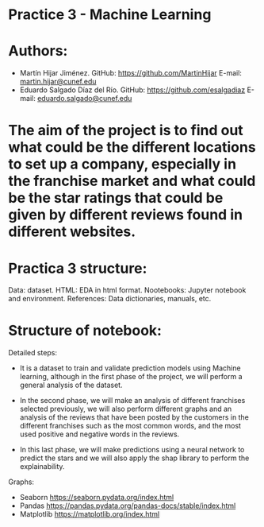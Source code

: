 # Practice 3 - Machine Learning

# Authors:
- Martín Hijar Jiménez. GitHub: https://github.com/MartinHijar  E-mail: martin.hijar@cunef.edu 
- Eduardo Salgado Díaz del Río. GitHub: https://github.com/esalgadiaz  E-mail: eduardo.salgado@cunef.edu


# The aim of the project is to find out what could be the different locations to set up a company, especially in the franchise market and what could be the star ratings that could be given by different reviews found in different websites.

# Practica 3 structure:

Data: dataset.
HTML: EDA in html format.
Nootebooks: Jupyter notebook and environment.
References: Data dictionaries, manuals, etc.

# Structure of notebook:
Detailed steps:


- It is a dataset to train and validate prediction models using Machine learning, although in the first phase of the project, we will perform a general analysis of the dataset.

- In the second phase, we will make an analysis of different franchises selected previously, we will also perform different graphs and an analysis of the reviews that have been posted by the customers in the different franchises such as the most common words, and the most used positive and negative words in the reviews.

- In this last phase, we will make predictions using a neural network to predict the stars and we will also apply the shap library to perform the explainability.

Graphs:
- Seaborn https://seaborn.pydata.org/index.html
- Pandas https://pandas.pydata.org/pandas-docs/stable/index.html
- Matplotlib https://matplotlib.org/index.html